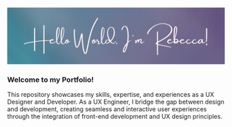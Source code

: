 <p align="center">
<img src="markdown-files/portfolio-img.png" alt="Hello World, I'm Rebecca!">
</p>


### Welcome to my Portfolio!
This repository showcases my skills, expertise, and experiences as a UX Designer and Developer. As a UX Engineer, I bridge the gap between design and development, creating seamless and interactive user experiences through the integration of front-end development and UX design principles.
